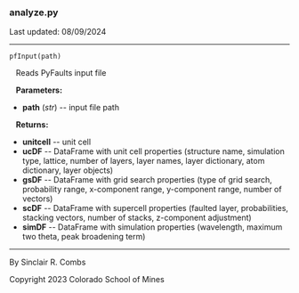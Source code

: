 ### analyze.py

Last updated: 08/09/2024

---
`pfInput(path)`

&nbsp;&nbsp; Reads PyFaults input file

&nbsp;&nbsp; **Parameters:**

* **path** (*str*) -- input file path

&nbsp;&nbsp; **Returns:**

* **unitcell** -- unit cell
* **ucDF** -- DataFrame with unit cell properties (structure name, simulation type, lattice, number of layers, layer names, layer dictionary, atom dictionary, layer objects)
* **gsDF** -- DataFrame with grid search properties (type of grid search, probability range, x-component range, y-component range, number of vectors)
* **scDF** -- DataFrame with supercell properties (faulted layer, probabilities, stacking vectors, number of stacks, z-component adjustment)
* **simDF** -- DataFrame with simulation properties (wavelength, maximum two theta, peak broadening term)

 ---
By Sinclair R. Combs

Copyright 2023 Colorado School of Mines

